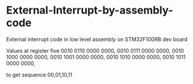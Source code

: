 # External-Interrupt-by-assembly-code
External interrupt code in low level assembly on STM32F100RB dev board

Values at register five
0010 0110 0000 0000,
0010 0111 0000 0000,
0010 1000 0000 0000,
0010 1001 0000 0000,
0010 1010 0000 0000,
0010 1011 0000 0000,

to get sequence 00,01,10,11
